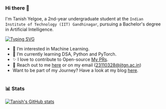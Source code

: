 ### Hi there 👋
I'm Tanish Yelgoe, a 2nd-year undergraduate student at the `Indian Institute of Technology (IIT) Gandhinagar`, pursuing a Bachelor's degree in Artificial Intelligence. 

<!-- A colorful and eye-catching Typing SVG for your GitHub README -->
<a href="https://git.io/typing-svg">
<img src="https://readme-typing-svg.demolab.com?font=Fira+Code&weight=700&size=35&duration=3500&pause=2000&color=006ee6&background=FFFFFF&center=true&vCenter=true&width=500&lines=Hi!+I+am+Tanish+Yelgoe" alt="Typing SVG" />
</a>


- 🧐 I’m interested in Machine Learning.
- 🌱 I’m currently learning DSA, Python and PyTorch.
- ✨ I love to contribute to Open-source [My PRs](https://github.com/pulls?q=is%3Apr+author%3Atanishy7777+archived%3Afalse+is%3Amerged).
- 📧 Reach out to me [here](https://www.linkedin.com/in/tanish-yelgoe-a04a57291/) or on my email (23110328@iitgn.ac.in)
- Want to be part of my Journey? Have a look at my blog [here](https://www.tanishyelgoe.tech/blog).


#

### 📊 Stats
[![Tanish's GitHub stats](https://github-readme-stats.vercel.app/api?username=tanishy7777)](https://github.com/tanishy7777/github-readme-stats)

<!--
**tanishy7777/tanishy7777** is a ✨ _special_ ✨ repository because its `README.md` (this file) appears on your GitHub profile.

Here are some ideas to get you started:

- 🔭 I’m currently working on ...
- 🌱 I’m currently learning ...
- 👯 I’m looking to collaborate on ...
- 🤔 I’m looking for help with ...
- 💬 Ask me about ...
- 📫 How to reach me: ...
- 😄 Pronouns: ...
- ⚡ Fun fact: ...
-->
